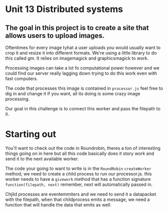 # Unit 13 Distributed systems

## The goal in this project is to create a site that allows users to upload images.

Oftentimes for every image tyhat a user uploads you would usually want to crop it and resize it into different formats. We're using a little library to do this called gm. It relies on imagemagick and graphicsmagick to work. 

Processing images can take a lot fo computational power however and we could find our server really lagging down trying to do this work even with fast computers.

The code that processes this image is contained in `processor.js` feel free to dig in and change it if you want, all its doing is some crazy image processing.

Our goal in this challenge is to connect this worker and pass the filepath to it.

# Starting out

You'll want to check out the code in Roundrobin, theres a ton of interesting things going on in here but all this code basically does it story work and send it to the next available worker.


The code your going to want to write is in the `RoundRobin` `createWorker` method,  we need to create a child process to run our processor.js. this worker needs to have a `givework` method that has a function signature `function(filepath, next)` remember, next will automatically passed in.

Chjild processes are eventemmiters and we need to send it a datapacket with the filepath, when that childprocess emits a message, we need a function that will handle the data that emits as well.
